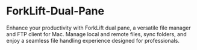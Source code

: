 # ForkLift-Dual-Pane
Enhance your productivity with ForkLift dual pane, a versatile file manager and FTP client for Mac. Manage local and remote files, sync folders, and enjoy a seamless file handling experience designed for professionals.
